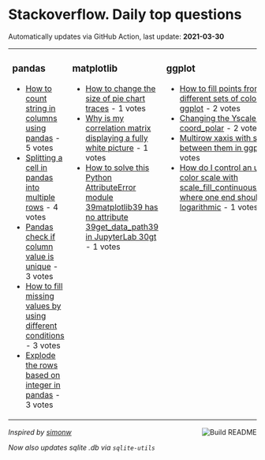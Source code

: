 # Stackoverflow. Daily top questions 

Automatically updates via GitHub Action, last update: **<!-- date starts -->2021-03-30<!-- date ends -->**


<table><tr><td valign="top" width="33%">

### pandas
<!-- pandas starts -->
* [How to count string in columns using pandas](https://stackoverflow.com/questions/66865766/how-to-count-string-in-columns-using-pandas) - 5 votes
* [Splitting a cell in pandas into multiple rows](https://stackoverflow.com/questions/66865578/splitting-a-cell-in-pandas-into-multiple-rows) - 4 votes
* [Pandas check if column value is unique](https://stackoverflow.com/questions/66869710/pandas-check-if-column-value-is-unique) - 3 votes
* [How to fill missing values by using different conditions](https://stackoverflow.com/questions/66875735/how-to-fill-missing-values-by-using-different-conditions) - 3 votes
* [Explode the rows based on integer in pandas](https://stackoverflow.com/questions/66874879/explode-the-rows-based-on-integer-in-pandas) - 3 votes
<!-- pandas ends -->
</td><td valign="top" width="34%">


### matplotlib
<!-- matplotlib starts -->
* [How to change the size of pie chart traces](https://stackoverflow.com/questions/66865595/how-to-change-the-size-of-pie-chart-traces) - 1 votes
* [Why is my correlation matrix displaying a fully white picture](https://stackoverflow.com/questions/66873860/why-is-my-correlation-matrix-displaying-a-fully-white-picture) - 1 votes
* [How to solve this Python AttributeError module 39matplotlib39 has no attribute 39get_data_path39 in JupyterLab 30gt](https://stackoverflow.com/questions/66868188/how-to-solve-this-python-attributeerror-module-matplotlib-has-no-attribute-g) - 1 votes
<!-- matplotlib ends -->
</td><td valign="top" width="34%">


### ggplot
<!-- ggplot2 starts -->
* [How to fill points from 2 different sets of colours in ggplot](https://stackoverflow.com/questions/66873314/how-to-fill-points-from-2-different-sets-of-colours-in-ggplot) - 2 votes
* [Changing the Yscale using coord_polar](https://stackoverflow.com/questions/66868756/changing-the-y-scale-using-coord-polar) - 2 votes
* [Multirow xaxis with separator between them in ggplot](https://stackoverflow.com/questions/66873309/multi-row-x-axis-with-separator-between-them-in-ggplot) - 1 votes
* [How do I control an unbalanced color scale with scale_fill_continuous_divergingx where one end should be logarithmic](https://stackoverflow.com/questions/66871482/how-do-i-control-an-unbalanced-color-scale-with-scale-fill-continuous-divergingx) - 1 votes
<!-- ggplot2 ends -->
</td></tr></table>

<a href="https://github.com/hp0404/hp0404/actions"><img src="https://github.com/hp0404/hp0404/workflows/Build%20README/badge.svg" align="right" alt="Build README"></a> <p>*Inspired by  [simonw](https://github.com/simonw/simonw)*</p> <p> *Now also updates sqlite .db via `sqlite-utils`* </p>

